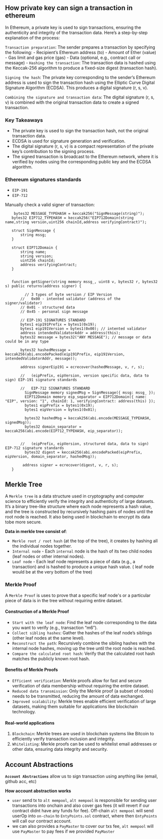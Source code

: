## How private key can sign a transaction in ethereum
In Ethereum, a private key is used to sign transactions, ensuring the authenticity and integrity of the transaction data. Here’s a step-by-step explanation of the process:

`Transaction preparation`: The sender prepares a transaction by specifying the following:
    - Recipient’s Ethereum address (to)
    - Amount of Ether (value)
    - Gas limit and gas price (gas)
    - Data (optional, e.g., contract call or message)
    - 
`Hashing the transaction`: The transaction data is hashed using the Keccak-256 algorithm to produce a fixed-size digest (transaction hash).

`Signing the hash`: The private key corresponding to the sender’s Ethereum address is used to sign the transaction hash using the Elliptic Curve Digital Signature Algorithm (ECDSA). This produces a digital signature (r, s, v).

`Combining the signature and transaction data`: The digital signature (r, s, v) is combined with the original transaction data to create a signed transaction.

### Key Takeaways

- The private key is used to sign the transaction hash, not the original transaction data.
- ECDSA is used for signature generation and verification.
- The digital signature (r, s, v) is a compact representation of the private key’s contribution to the signing process.
- The signed transaction is broadcast to the Ethereum network, where it is verified by nodes using the corresponding public key and the ECDSA algorithm.


### Ethereum signatures standards
  - `EIP-191`
  - `EIP-712`

 Manually check a valid signer of transaction: 

 ```solidity
     bytes32 MESSAGE_TYPEHASH = keccak256("SignMessage(string)");
    bytes32 EIP712_TYPEHASH = keccak256("EIP712Domain(string name,string version,uint256 chainId,address verifyingContract)");

    struct SignMessage {
        string mssg;
    }

    struct EIP712Domain {
        string name;
        string version;
        uint256 chainId;
        address verifyingContract;
    }


    function getSigner(string memory mssg_, uint8 v, bytes32 r, bytes32 s) public returns(address signer) {

          // 3 types of byte version / EIP Version
        //   0x00 - intented validator (address of the signer/validator)
        // 0x01 - structured data
        // 0x45 - personal sign message

        // EIP-191 SIGNATURES STANDARD
        bytes1 eip191Prefix = bytes1(0x19);
        bytes1 eip191Version = bytes1(0x00); // intented validator
        address intendedValidatorAddr = address(this);
        bytes32 message = bytes32("ANY MESSAGE"); // message or data could be in any type

        bytes32 hashedMessage = keccak256(abi.encodePacked(eip191Prefix, eip191Version, intendedValidatorAddr, message));

        address signerEip191 = ecrecover(hashedMessage, v, r, s);

        //   (eipPrefix, eipVersion, version specific data, data to sign) EIP-191 signature standards

        //   EIP-712 SIGNATURES STANDARD
          SignMessage memory signedMsg = SignMessage({ mssg: mssg_ });
          EIP712Domain memory eip_separator = EIP712Domain({ name: "EIP", version: "1", chainId: 1, verifyingContract: address(this) });
          bytes1 eipPrefix = bytes1(0x19);
          bytes1 eipVersion = bytes1(0x01);

          bytes32 hashedMsg = keccak256(abi.encode(MESSAGE_TYPEHASH, signedMsg));
          bytes32 domain_separator = keccak256(abi.encode(EIP712_TYPEHASH, eip_separator));


        //   (eipPrefix, eipVersion, structured data, data to sign) EIP-712 signature standards
          bytes32 digest = keccak256(abi.encodePacked(eipPrefix, eipVersion, domain_separator, hashedMsg));

         address signer = ecrecover(digest, v, r, s);
    }     
 ```


## Merkle Tree
  A `Merkle tree` is a data structure used in cryptography and computer science to efficiently verify the integrity and authenticity of large datasets. It’s a binary tree-like structure where each node represents a hash value, and the tree is constructed by recursively hashing pairs of nodes until the root node is reached. It also being used in blockchain to encrypt its data tobe more secure.

  **Data in merkle tree consist of**:
  - `Merkle root / root hash` (at the top of the tree), it creates by hashing all the individual nodes together.
  - `Internal node` - Each `internal` node is the hash of its two child nodes (leaf nodes or other internal nodes).
  - `Leaf node` - Each leaf node represents a piece of data (e.g., a transaction) and is hashed to produce a unique hash value. ( leaf node would be at the very bottom of the tree)
 
### Merkle Proof
   A `Merkle Proof` is uses to prove that a specific leaf node's or a particular piece of data is in the tree without requiring entire dataset.

#### Construction of a Merkle Proof
  - `Start with the leaf node`: Find the leaf node corresponding to the data you want to verify (e.g., transaction “m6”).
  - `Collect sibling hashes`: Gather the hashes of the leaf node’s siblings (other leaf nodes at the same level).
  - `Reconstruct the path`: Recursively combine the sibling hashes with the internal node hashes, moving up the tree until the root node is reached.
  - `Compare the calculated root hash`: Verify that the calculated root hash matches the publicly known root hash.   

#### Benefits of Merkle Proofs
 - `Efficient verification`: Merkle proofs allow for fast and secure verification of data membership without requiring the entire dataset.
 - `Reduced data transmission`: Only the Merkle proof (a subset of nodes) needs to be transmitted, reducing the amount of data exchanged.
 - `Improved scalability`: Merkle trees enable efficient verification of large datasets, making them suitable for applications like blockchain technology.

#### Real-world applications
1. `Blockchain`: Merkle trees are used in blockchain systems like Bitcoin to efficiently verify transaction inclusion and integrity.
2. `Whitelisting`: Merkle proofs can be used to whitelist email addresses or other data, ensuring data integrity and security.

## Account Abstractions
 **`Account Abstractions`** allow us to sign transaction using anything like (email, github acc, etc)
 
 **How account abstraction works**
 - `user` send tx to `alt mempool`, `alt mempool` is responsible for sending user transactions into onchain  and also cover gas fees (it will revert if our contract didnt have any funds for fee). Off-chain `alt mempool` will send userOp into `on-chain` to `EntyPoints.sol` contract, where then `EntyPoints` will call our contract account.
- we can also provides a `PayMaster` to cover our txs fee, `alt mempool` will use `PayMaster` to pay fees if we provided `PayMaster`

